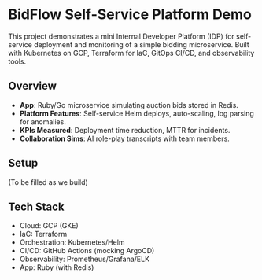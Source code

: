 # BidFlow Self-Service Platform Demo

This project demonstrates a mini Internal Developer Platform (IDP) for self-service deployment and monitoring of a simple bidding microservice. Built with Kubernetes on GCP, Terraform for IaC, GitOps CI/CD, and observability tools.

## Overview
- **App**: Ruby/Go microservice simulating auction bids stored in Redis.
- **Platform Features**: Self-service Helm deploys, auto-scaling, log parsing for anomalies.
- **KPIs Measured**: Deployment time reduction, MTTR for incidents.
- **Collaboration Sims**: AI role-play transcripts with team members.

## Setup
(To be filled as we build)

## Tech Stack
- Cloud: GCP (GKE)
- IaC: Terraform
- Orchestration: Kubernetes/Helm
- CI/CD: GitHub Actions (mocking ArgoCD)
- Observability: Prometheus/Grafana/ELK
- App: Ruby (with Redis)